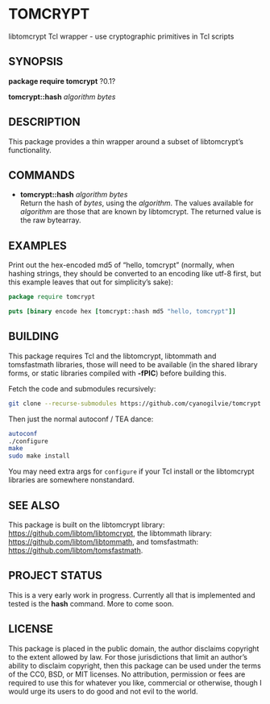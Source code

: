 # TOMCRYPT

libtomcrypt Tcl wrapper - use cryptographic primitives in Tcl scripts

## SYNOPSIS

**package require tomcrypt** ?0.1?

**tomcrypt::hash** *algorithm* *bytes*

## DESCRIPTION

This package provides a thin wrapper around a subset of libtomcrypt’s
functionality.

## COMMANDS

  - **tomcrypt::hash** *algorithm* *bytes*  
    Return the hash of *bytes*, using the *algorithm*. The values
    available for *algorithm* are those that are known by libtomcrypt.
    The returned value is the raw bytearray.

## EXAMPLES

Print out the hex-encoded md5 of “hello, tomcrypt” (normally, when
hashing strings, they should be converted to an encoding like utf-8
first, but this example leaves that out for simplicity’s sake):

``` tcl
package require tomcrypt

puts [binary encode hex [tomcrypt::hash md5 "hello, tomcrypt"]]
```

## BUILDING

This package requires Tcl and the libtomcrypt, libtommath and
tomsfastmath libraries, those will need to be available (in the shared
library forms, or static libraries compiled with **-fPIC**) before
building this.

Fetch the code and submodules recursively:

``` sh
git clone --recurse-submodules https://github.com/cyanogilvie/tomcrypt
```

Then just the normal autoconf / TEA dance:

``` sh
autoconf
./configure
make
sudo make install
```

You may need extra args for `configure` if your Tcl install or the
libtomcrypt libraries are somewhere nonstandard.

## SEE ALSO

This package is built on the libtomcrypt library:
https://github.com/libtom/libtomcrypt, the libtommath library:
https://github.com/libtom/libtommath, and tomsfastmath:
https://github.com/libtom/tomsfastmath.

## PROJECT STATUS

This is a very early work in progress. Currently all that is implemented
and tested is the **hash** command. More to come soon.

## LICENSE

This package is placed in the public domain, the author disclaims
copyright to the extent allowed by law. For those jurisdictions that
limit an author’s ability to disclaim copyright, then this package can
be used under the terms of the CC0, BSD, or MIT licenses. No
attribution, permission or fees are required to use this for whatever
you like, commercial or otherwise, though I would urge its users to do
good and not evil to the world.
